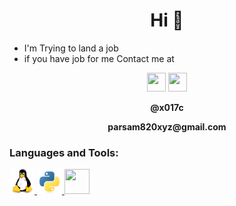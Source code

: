 <h1 align="center">Hi 👋</h1>

- I'm Trying to land a job 
- if you have job for me Contact me at 

<p align="center">
  <img src="https://img.icons8.com/?size=512&id=l7PLniR__Vsn&format=png" width="30" height="30"> <img src="https://img.icons8.com/?size=512&id=1yqOa9JMsj0K&format=png" width="30" height="30"></a> 
  <p align="center"><strong>@x017c</strong></p>
  <p align="center"><strong>parsam820xyz@gmail.com</strong></p>
</p>

<h3 align="left">Languages and Tools:</h3>
<p align="left"> </a> <a href="https://www.gnu.org/software/bash/" target="_blank" rel="noreferrer">  <a href="https://git-scm.com/" target="_blank" rel="noreferrer">  </a> <a href="https://www.linux.org/" target="_blank" rel="noreferrer"> <img src="https://raw.githubusercontent.com/devicons/devicon/master/icons/linux/linux-original.svg" alt="linux" width="40" height="40"/> </a> <a href="https://nodejs.org" target="_blank" rel="noreferrer"> </a> <a href="https://www.python.org" target="_blank" rel="noreferrer"> <img src="https://raw.githubusercontent.com/devicons/devicon/master/icons/python/python-original.svg" alt="python" width="40" height="40"/> </a> <img src="https://upload.wikimedia.org/wikipedia/commons/thumb/c/cf/Lua-Logo.svg/1200px-Lua-Logo.svg.png" width=40 height=40></img> </p>
